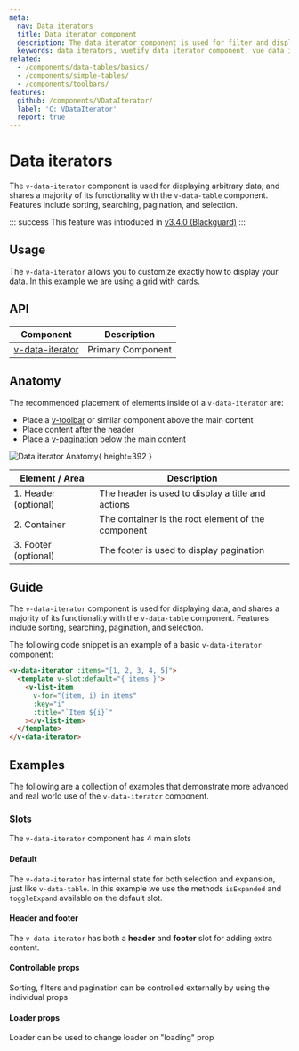```yaml
---
meta:
  nav: Data iterators
  title: Data iterator component
  description: The data iterator component is used for filter and displaying data including sorting, searching, pagination, and selection.
  keywords: data iterators, vuetify data iterator component, vue data iterator component
related:
  - /components/data-tables/basics/
  - /components/simple-tables/
  - /components/toolbars/
features:
  github: /components/VDataIterator/
  label: 'C: VDataIterator'
  report: true
---
```


# Data iterators

The `v-data-iterator` component is used for displaying arbitrary data, and shares a majority of its functionality with the `v-data-table` component. Features include sorting, searching, pagination, and selection.

<!-- ![Data iterator Entry](https://cdn.vuetifyjs.com/docs/images/components/v-data-iterator/v-data-iterator-entry.png){ placeholder=true } -->

<PageFeatures />

::: success
This feature was introduced in [v3.4.0 (Blackguard)](/getting-started/release-notes/?version=v3.4.0)
:::

## Usage

The `v-data-iterator` allows you to customize exactly how to display your data. In this example we are using a grid with cards.

<ExamplesUsage name="v-data-iterator" />

<PromotedEntry />

## API

| Component                                | Description       |
|------------------------------------------|-------------------|
| [v-data-iterator](/api/v-data-iterator/) | Primary Component |

<ApiInline hide-links />

## Anatomy

The recommended placement of elements inside of a `v-data-iterator` are:

* Place a [v-toolbar](/components/toolbars/) or similar component above the main content
* Place content after the header
* Place a [v-pagination](/components/paginations/) below the main content

![Data iterator Anatomy](https://cdn.vuetifyjs.com/docs/images/components/v-data-iterator/v-data-iterator-anatomy.png){ height=392 }

| Element / Area | Description |
| - | - |
| 1. Header (optional) | The header is used to display a title and actions |
| 2. Container | The container is the root element of the component |
| 3. Footer (optional) | The footer is used to display pagination |

## Guide

The `v-data-iterator` component is used for displaying data, and shares a majority of its functionality with the `v-data-table` component. Features include sorting, searching, pagination, and selection.

The following code snippet is an example of a basic `v-data-iterator` component:

```html
<v-data-iterator :items="[1, 2, 3, 4, 5]">
  <template v-slot:default="{ items }">
    <v-list-item
      v-for="(item, i) in items"
      :key="i"
      :title="`Item ${i}`"
    ></v-list-item>
  </template>
</v-data-iterator>
```

## Examples

The following are a collection of examples that demonstrate more advanced and real world use of the `v-data-iterator` component.

### Slots

The `v-data-iterator` component has 4 main slots

#### Default

The `v-data-iterator` has internal state for both selection and expansion, just like `v-data-table`. In this example we use the methods `isExpanded` and `toggleExpand` available on the default slot.

<ExamplesExample file="v-data-iterator/slot-default" />

#### Header and footer

The `v-data-iterator` has both a **header** and **footer** slot for adding extra content.

<ExamplesExample file="v-data-iterator/slot-header-and-footer" />

#### Controllable props

Sorting, filters and pagination can be controlled externally by using the individual props

<ExamplesExample file="v-data-iterator/misc-filter" />

#### Loader props

Loader can be used to change loader on "loading" prop

<ExamplesExample file="v-data-iterator/slot-loader" />
